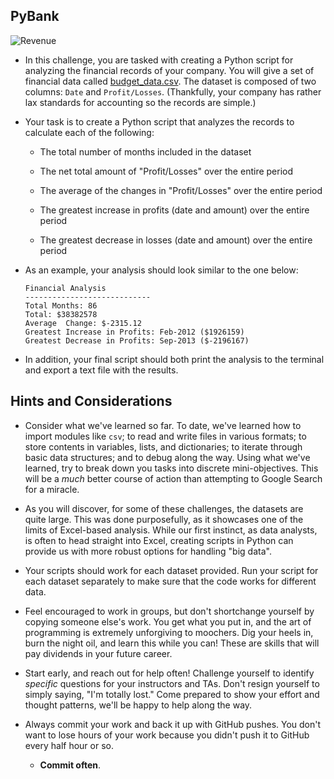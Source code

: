 ## PyBank

![Revenue](../Images/revenue-per-lead.png)

* In this challenge, you are tasked with creating a Python script for analyzing the financial records of your company. You will give a set of financial data called [budget_data.csv](Resources/budget_data.csv). The dataset is composed of two columns: `Date` and `Profit/Losses`. (Thankfully, your company has rather lax standards for accounting so the records are simple.)

* Your task is to create a Python script that analyzes the records to calculate each of the following:

  * The total number of months included in the dataset

  * The net total amount of "Profit/Losses" over the entire period

  * The average of the changes in "Profit/Losses" over the entire period

  * The greatest increase in profits (date and amount) over the entire period

  * The greatest decrease in losses (date and amount) over the entire period

* As an example, your analysis should look similar to the one below:

  ```text
  Financial Analysis
  ----------------------------
  Total Months: 86
  Total: $38382578
  Average  Change: $-2315.12
  Greatest Increase in Profits: Feb-2012 ($1926159)
  Greatest Decrease in Profits: Sep-2013 ($-2196167)
  ```

* In addition, your final script should both print the analysis to the terminal and export a text file with the results.

## Hints and Considerations

* Consider what we've learned so far. To date, we've learned how to import modules like `csv`; to read and write files in various formats; to store contents in variables, lists, and dictionaries; to iterate through basic data structures; and to debug along the way. Using what we've learned, try to break down you tasks into discrete mini-objectives. This will be a _much_ better course of action than attempting to Google Search for a miracle.

* As you will discover, for some of these challenges, the datasets are quite large. This was done purposefully, as it showcases one of the limits of Excel-based analysis. While our first instinct, as data analysts, is often to head straight into Excel, creating scripts in Python can provide us with more robust options for handling "big data".

* Your scripts should work for each dataset provided. Run your script for each dataset separately to make sure that the code works for different data.

* Feel encouraged to work in groups, but don't shortchange yourself by copying someone else's work. You get what you put in, and the art of programming is extremely unforgiving to moochers. Dig your heels in, burn the night oil, and learn this while you can! These are skills that will pay dividends in your future career.

* Start early, and reach out for help often! Challenge yourself to identify _specific_ questions for your instructors and TAs. Don't resign yourself to simply saying, "I'm totally lost." Come prepared to show your effort and thought patterns, we'll be happy to help along the way.

* Always commit your work and back it up with GitHub pushes. You don't want to lose hours of your work because you didn't push it to GitHub every half hour or so.

  * **Commit often**.
